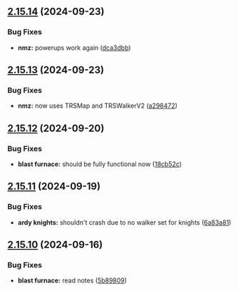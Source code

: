 ## [2.15.14](https://github.com/Torwent/wasp-free/compare/v2.15.13...v2.15.14) (2024-09-23)


### Bug Fixes

* **nmz:** powerups work again ([dca3dbb](https://github.com/Torwent/wasp-free/commit/dca3dbba75f098c5683136ac9012e8a9a31fb64e))



## [2.15.13](https://github.com/Torwent/wasp-free/compare/v2.15.12...v2.15.13) (2024-09-23)


### Bug Fixes

* **nmz:** now uses TRSMap and TRSWalkerV2 ([a298472](https://github.com/Torwent/wasp-free/commit/a298472556fb1e252d19f96e08bd3be78fc3ad5a))



## [2.15.12](https://github.com/Torwent/wasp-free/compare/v2.15.11...v2.15.12) (2024-09-20)


### Bug Fixes

* **blast furnace:** should be fully functional now ([18cb52c](https://github.com/Torwent/wasp-free/commit/18cb52c2b13b52e081e5efcdd89a1020ddd8eba1))



## [2.15.11](https://github.com/Torwent/wasp-free/compare/v2.15.10...v2.15.11) (2024-09-19)


### Bug Fixes

* **ardy knights:** shouldn't crash due to no walker set for knights ([6a83a81](https://github.com/Torwent/wasp-free/commit/6a83a81f8670e00d75f16b03f11695d2907ecd5e))



## [2.15.10](https://github.com/Torwent/wasp-free/compare/v2.15.9...v2.15.10) (2024-09-16)


### Bug Fixes

* **blast furnace:** read notes ([5b89809](https://github.com/Torwent/wasp-free/commit/5b8980971f7aaa64b9d0dc1070d48799482d93a4))




